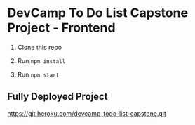 # DevCamp To Do List Capstone Project - Frontend

1. Clone this repo

2. Run `npm install`

3. Run `npm start`

## Fully Deployed Project

https://git.heroku.com/devcamp-todo-list-capstone.git
